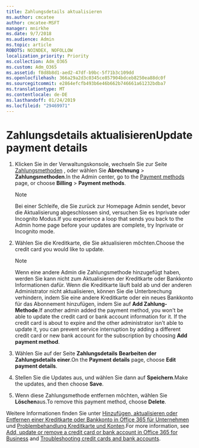 ```yaml
---
title: Zahlungsdetails aktualisieren
ms.author: cmcatee
author: cmcatee-MSFT
manager: mnirkhe
ms.date: 9/7/2018
ms.audience: Admin
ms.topic: article
ROBOTS: NOINDEX, NOFOLLOW
localization_priority: Priority
ms.collection: Adm_O365
ms.custom: Adm_O365
ms.assetid: f8d8b8d1-aed2-47df-b9bc-5f71b3c109dd
ms.openlocfilehash: 366a29a2d3c0345ce857904bdceb8250ea88dc0f
ms.sourcegitcommit: e2864efcfb493b6e46b662b746661a61232bdba7
ms.translationtype: MT
ms.contentlocale: de-DE
ms.lasthandoff: 01/24/2019
ms.locfileid: "29469971"
---
```

# <a name="update-payment-details"></a><span data-ttu-id="5fbd1-102">Zahlungsdetails aktualisieren</span><span class="sxs-lookup"><span data-stu-id="5fbd1-102">Update payment details</span></span>

1. <span data-ttu-id="5fbd1-103">Klicken Sie in der Verwaltungskonsole, wechseln Sie zur Seite [Zahlungsmethoden](https://go.microsoft.com/fwlink/p/?linkid=2018806) , oder wählen Sie **Abrechnung** \> **Zahlungsmethoden**.</span><span class="sxs-lookup"><span data-stu-id="5fbd1-103">In the Admin center, go to the [Payment methods](https://go.microsoft.com/fwlink/p/?linkid=2018806) page, or choose **Billing** \> **Payment methods**.</span></span>
    
    > [!NOTE]
    > <span data-ttu-id="5fbd1-104">Bei einer Schleife, die Sie zurück zur Homepage Admin sendet, bevor die Aktualisierung abgeschlossen sind, versuchen Sie es Inprivate oder Incognito Modus.</span><span class="sxs-lookup"><span data-stu-id="5fbd1-104">If you experience a loop that sends you back to the Admin home page before your updates are complete, try Inprivate or Incognito mode.</span></span> 
  
2. <span data-ttu-id="5fbd1-105">Wählen Sie die Kreditkarte, die Sie aktualisieren möchten.</span><span class="sxs-lookup"><span data-stu-id="5fbd1-105">Choose the credit card you would like to update.</span></span>
    
    > [!NOTE]
    > <span data-ttu-id="5fbd1-p101">Wenn eine andere Admin die Zahlungsmethode hinzugefügt haben, werden Sie kann nicht zum Aktualisieren der Kreditkarte oder Bankkonto Informationen dafür. Wenn die Kreditkarte läuft bald ab und der anderen Administrator nicht aktualisieren, können Sie die Unterbrechung verhindern, indem Sie eine andere Kreditkarte oder ein neues Bankkonto für das Abonnement hinzufügen, indem Sie auf **Add Zahlung-Methode**.</span><span class="sxs-lookup"><span data-stu-id="5fbd1-p101">If another admin added the payment method, you won't be able to update the credit card or bank account information for it. If the credit card is about to expire and the other administrator isn't able to update it, you can prevent service interruption by adding a different credit card or new bank account for the subscription by choosing **Add payment method**.</span></span> 
  
3. <span data-ttu-id="5fbd1-108">Wählen Sie auf der Seite **Zahlungsdetails** **Bearbeiten der Zahlungsdetails einer**.</span><span class="sxs-lookup"><span data-stu-id="5fbd1-108">On the **Payment details** page, choose **Edit payment details**.</span></span>
    
4. <span data-ttu-id="5fbd1-109">Stellen Sie die Updates aus, und wählen Sie dann auf **Speichern**.</span><span class="sxs-lookup"><span data-stu-id="5fbd1-109">Make the updates, and then choose **Save**.</span></span>
    
5. <span data-ttu-id="5fbd1-110">Wenn diese Zahlungsmethode entfernen möchten, wählen Sie **Löschen**aus.</span><span class="sxs-lookup"><span data-stu-id="5fbd1-110">To remove this payment method, choose **Delete**.</span></span>
    
<span data-ttu-id="5fbd1-111">Weitere Informationen finden Sie unter [Hinzufügen, aktualisieren oder Entfernen einer Kreditkarte oder Bankkonto in Office 365 für Unternehmen](https://support.office.com/article/30ba9c83-50d8-4020-90ed-830a5b8c8724) und [Problembehandlung Kreditkarte und Konten](https://support.office.com/article/30ba9c83-50d8-4020-90ed-830a5b8c8724).</span><span class="sxs-lookup"><span data-stu-id="5fbd1-111">For more information, see [Add, update or remove a credit card or bank account in Office 365 for Business](https://support.office.com/article/30ba9c83-50d8-4020-90ed-830a5b8c8724) and [Troubleshooting credit cards and bank accounts](https://support.office.com/article/30ba9c83-50d8-4020-90ed-830a5b8c8724).</span></span>
  

